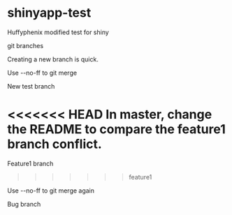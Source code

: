 # shinyapp-test
Huffyphenix modified
test for shiny

git branches


Creating a new branch is quick.

Use --no-ff to git merge

New test branch

<<<<<<< HEAD
In master, change the README to compare the feature1 branch conflict.
=======
Feature1 branch
>>>>>>> feature1

Use --no-ff to git merge again



Bug branch
